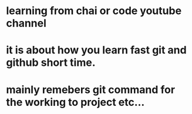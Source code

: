 # learning from chai or code youtube channel

# it is about how you learn fast git and github short time.

# mainly remebers git command for the working to project etc...    
